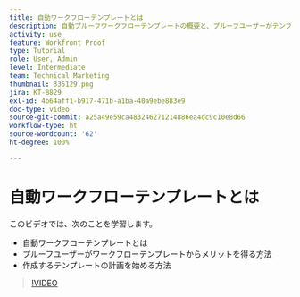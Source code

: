 ```yaml
---
title: 自動ワークフローテンプレートとは
description: 自動プルーフワークフローテンプレートの概要と、プルーフユーザーがテンプレートからメリットを得る方法について説明します。作成するテンプレートの計画を開始します。
activity: use
feature: Workfront Proof
type: Tutorial
role: User, Admin
level: Intermediate
team: Technical Marketing
thumbnail: 335129.png
jira: KT-8829
exl-id: 4b64aff1-b917-471b-a1ba-40a9ebe883e9
doc-type: video
source-git-commit: a25a49e59ca483246271214886ea4dc9c10e8d66
workflow-type: ht
source-wordcount: '62'
ht-degree: 100%

---
```


# 自動ワークフローテンプレートとは

このビデオでは、次のことを学習します。

* 自動ワークフローテンプレートとは
* プルーフユーザーがワークフローテンプレートからメリットを得る方法
* 作成するテンプレートの計画を始める方法

>[!VIDEO](https://video.tv.adobe.com/v/335129/?quality=12&learn=on)

<!---
Learn More Icon
Automated workflow overview
Create and manage Automated Workflow templates
Configure a proof
--->

